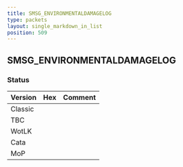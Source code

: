 ```yaml
---
title: SMSG_ENVIRONMENTALDAMAGELOG
type: packets
layout: single_markdown_in_list
position: 509
---
```


## SMSG_ENVIRONMENTALDAMAGELOG

### Status

Version | Hex | Comment
---------- | ---------- | ---------- 
Classic |  |  
TBC |  |  
WotLK |  |  
Cata |  |  
MoP |  |  